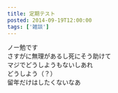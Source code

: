 ```yaml
---
title: 定期テスト
posted: 2014-09-19T12:00:00
tags: ['雑談']
---
```


ノー勉です  
さすがに無理があるし死にそう助けて  
マジでどうしようもないしあれ  
どうしよう（？）  
留年だけはしたくないなあ  

